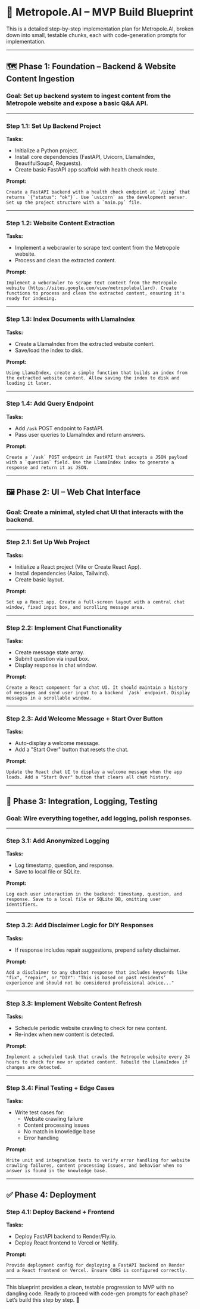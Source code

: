 
# 🧱 Metropole.AI – MVP Build Blueprint

This is a detailed step-by-step implementation plan for Metropole.AI, broken down into small, testable chunks, each with code-generation prompts for implementation.

---

## 🗺️ Phase 1: Foundation – Backend & Website Content Ingestion

### Goal: Set up backend system to ingest content from the Metropole website and expose a basic Q&A API.

---

### **Step 1.1: Set Up Backend Project**
**Tasks:**
- Initialize a Python project.
- Install core dependencies (FastAPI, Uvicorn, LlamaIndex, BeautifulSoup4, Requests).
- Create basic FastAPI app scaffold with health check route.

**Prompt:**
```
Create a FastAPI backend with a health check endpoint at `/ping` that returns `{"status": "ok"}`. Use `uvicorn` as the development server. Set up the project structure with a `main.py` file.
```

---

### **Step 1.2: Website Content Extraction**
**Tasks:**
- Implement a webcrawler to scrape text content from the Metropole website.
- Process and clean the extracted content.

**Prompt:**
```
Implement a webcrawler to scrape text content from the Metropole website (https://sites.google.com/view/metropoleballard). Create functions to process and clean the extracted content, ensuring it's ready for indexing.
```

---

### **Step 1.3: Index Documents with LlamaIndex**
**Tasks:**
- Create a LlamaIndex from the extracted website content.
- Save/load the index to disk.

**Prompt:**
```
Using LlamaIndex, create a simple function that builds an index from the extracted website content. Allow saving the index to disk and loading it later.
```

---

### **Step 1.4: Add Query Endpoint**
**Tasks:**
- Add `/ask` POST endpoint to FastAPI.
- Pass user queries to LlamaIndex and return answers.

**Prompt:**
```
Create a `/ask` POST endpoint in FastAPI that accepts a JSON payload with a `question` field. Use the LlamaIndex index to generate a response and return it as JSON.
```

---


## 🖼️ Phase 2: UI – Web Chat Interface

### Goal: Create a minimal, styled chat UI that interacts with the backend.

---

### **Step 2.1: Set Up Web Project**
**Tasks:**
- Initialize a React project (Vite or Create React App).
- Install dependencies (Axios, Tailwind).
- Create basic layout.

**Prompt:**
```
Set up a React app. Create a full-screen layout with a central chat window, fixed input box, and scrolling message area.
```

---

### **Step 2.2: Implement Chat Functionality**
**Tasks:**
- Create message state array.
- Submit question via input box.
- Display response in chat window.

**Prompt:**
```
Create a React component for a chat UI. It should maintain a history of messages and send user input to a backend `/ask` endpoint. Display messages in a scrollable window.
```

---

### **Step 2.3: Add Welcome Message + Start Over Button**
**Tasks:**
- Auto-display a welcome message.
- Add a "Start Over" button that resets the chat.

**Prompt:**
```
Update the React chat UI to display a welcome message when the app loads. Add a "Start Over" button that clears all chat history.
```

---


## 🔗 Phase 3: Integration, Logging, Testing

### Goal: Wire everything together, add logging, polish responses.

---

### **Step 3.1: Add Anonymized Logging**
**Tasks:**
- Log timestamp, question, and response.
- Save to local file or SQLite.

**Prompt:**
```
Log each user interaction in the backend: timestamp, question, and response. Save to a local file or SQLite DB, omitting user identifiers.
```

---

### **Step 3.2: Add Disclaimer Logic for DIY Responses**
**Tasks:**
- If response includes repair suggestions, prepend safety disclaimer.

**Prompt:**
```
Add a disclaimer to any chatbot response that includes keywords like "fix", "repair", or "DIY": "This is based on past residents’ experience and should not be considered professional advice..."
```

---

### **Step 3.3: Implement Website Content Refresh**
**Tasks:**
- Schedule periodic website crawling to check for new content.
- Re-index when new content is detected.

**Prompt:**
```
Implement a scheduled task that crawls the Metropole website every 24 hours to check for new or updated content. Rebuild the LlamaIndex if changes are detected.
```

---

### **Step 3.4: Final Testing + Edge Cases**
**Tasks:**
- Write test cases for:
  - Website crawling failure
  - Content processing issues
  - No match in knowledge base
  - Error handling

**Prompt:**
```
Write unit and integration tests to verify error handling for website crawling failures, content processing issues, and behavior when no answer is found in the knowledge base.
```

---

## ✅ Phase 4: Deployment

### **Step 4.1: Deploy Backend + Frontend**
**Tasks:**
- Deploy FastAPI backend to Render/Fly.io.
- Deploy React frontend to Vercel or Netlify.

**Prompt:**
```
Provide deployment config for deploying a FastAPI backend on Render and a React frontend on Vercel. Ensure CORS is configured correctly.
```

---

This blueprint provides a clean, testable progression to MVP with no dangling code. Ready to proceed with code-gen prompts for each phase? Let’s build this step by step. 🚀
